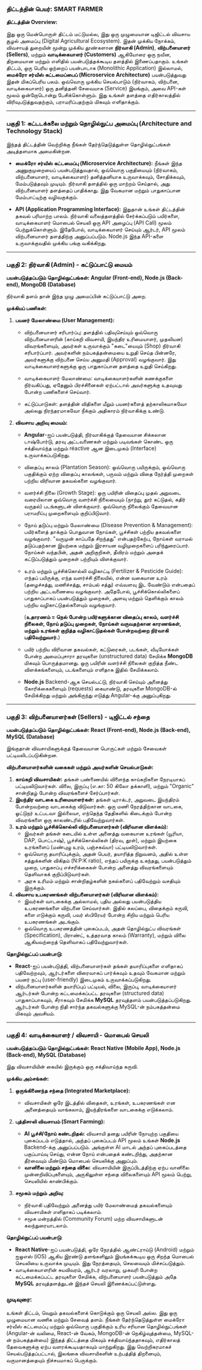 ### **திட்டத்தின் பெயர்: SMART FARMER**

**திட்டத்தின் Overview:**

இது ஒரு மென்பொருள் திட்டம் மட்டுமல்ல, இது ஒரு முழுமையான டிஜிட்டல் விவசாய சூழல் அமைப்பு (Digital Agricultural Ecosystem). 
இதன் முக்கிய நோக்கம், விவசாயத் துறையின் மூன்று முக்கிய தூண்களான **நிர்வாகி (Admin)**, **விற்பனையாளர் (Sellers)**, மற்றும் **வாடிக்கையாளர் (Customers)** ஆகியோரை
ஒரு நவீன, திறமையான மற்றும் எளிதில் பயன்படுத்தக்கூடிய தளத்தில் இணைப்பதாகும். உங்கள் திட்டம், ஒரு பெரிய ஒற்றைப் பயன்பாடாக (Monolithic Application) இல்லாமல், 
**மைக்ரோ சர்வீஸ் கட்டமைப்பைப் (Microservice Architecture)** பயன்படுத்துவது இதன் மிகப்பெரிய பலம். ஒவ்வொரு முக்கிய செயல்பாடும் (நிர்வாகம், விற்பனை, வாடிக்கையாளர்) 
ஒரு தனித்தனி சேவையாக (Service) இயங்கும், அவை API-கள் மூலம் ஒன்றோடொன்று பேசிக்கொள்ளும். இது உங்கள் தளத்தை எதிர்காலத்தில் விரிவுபடுத்துவதற்கும், 
பராமரிப்பதற்கும் மிகவும் எளிதாக்கும்.

---

### **பகுதி 1: கட்டடக்கலை மற்றும் தொழில்நுட்ப அமைப்பு (Architecture and Technology Stack)**

இந்தத் திட்டத்தின் வெற்றிக்கு நீங்கள் தேர்ந்தெடுத்துள்ள தொழில்நுட்பங்கள் அடித்தளமாக அமைகின்றன.

*   **மைக்ரோ சர்வீஸ் கட்டமைப்பு (Microservice Architecture):** நீங்கள் இந்த அணுகுமுறையைப் பயன்படுத்துவதால், ஒவ்வொரு பகுதியையும்  (நிர்வாகம், விற்பனையாளர், வாடிக்கையாளர்)
                                                                     தனித்தனியாக உருவாக்கவும், சோதிக்கவும், மேம்படுத்தவும் முடியும். நிர்வாகி தளத்தில் ஒரு மாற்றம் செய்தால்,
                                                                     அது விற்பனையாளர் தளத்தைப் பாதிக்காது. இது வேகமான மற்றும் பாதுகாப்பான மேம்பாட்டிற்கு வழிவகுக்கும்.

*   **API (Application Programming Interface):** இதுதான் உங்கள் திட்டத்தின் தகவல் பரிமாற்ற பாலம். நிர்வாகி வலைத்தளத்தில் சேர்க்கப்படும் பயிர்களை,
                                                வாடிக்கையாளர் மொபைல் செயலி ஒரு API அழைப்பு (API Call) மூலம் பெற்றுக்கொள்ளும். இதேபோல், வாடிக்கையாளர் செய்யும்
                                                 ஆர்டர், API மூலம் விற்பனையாளர் தளத்திற்கு அனுப்பப்படும். Node.js இந்த API-களை உருவாக்குவதில் முக்கிய பங்கு வகிக்கிறது.

---

### **பகுதி 2: நிர்வாகி (Admin) - கட்டுப்பாட்டு மையம்**

**பயன்படுத்தப்படும் தொழில்நுட்பங்கள்: Angular (Front-end), Node.js (Back-end), MongoDB (Database)**

நிர்வாகி தளம் தான் இந்த முழு அமைப்பின் கட்டுப்பாட்டு அறை.

**முக்கியப் பணிகள்:**

1.  **பயனர் மேலாண்மை (User Management):**
    *   விற்பனையாளர் சரிபார்ப்பு: தளத்தில் பதிவுசெய்யும் ஒவ்வொரு விற்பனையாளரின் (காய்கறி விவசாயி, இயந்திர உரிமையாளர், முதலியன) விவரங்களையும்,
                                     அவர்கள் உருவாக்கும் "கடை"யையும் (Shop) நிர்வாகி சரிபார்ப்பார். அவர்களின் நம்பகத்தன்மையை உறுதி செய்த பின்னரே,
                                     அவர்களுக்கு விற்பனை செய்ய அனுமதி (Approval) வழங்குவார். இது வாடிக்கையாளர்களுக்கு ஒரு பாதுகாப்பான தளத்தை உறுதி செய்கிறது.
        
    *   வாடிக்கையாளர் மேலாண்மை: வாடிக்கையாளர்களின் கணக்குகளை நிர்வகிப்பது, ஏதேனும் பிரச்சினைகள் ஏற்பட்டால் அவர்களுக்கு உதவுவது போன்ற பணிகளைச் செய்வார்.
    *   கட்டுப்பாடுகள்: தளத்தின் விதிகளை மீறும் பயனர்களைத் தற்காலிகமாகவோ அல்லது நிரந்தரமாகவோ நீக்கும் அதிகாரம் நிர்வாகிக்கு உண்டு.

2.  **விவசாய அறிவு மையம்:**
    *   **Angular**-ஐப் பயன்படுத்தி, நிர்வாகிக்குத் தேவையான சிக்கலான டாஷ்போர்டு, தரவு அட்டவணைகள் மற்றும் படிவங்கள் கொண்ட ஒரு சக்திவாய்ந்த மற்றும் réactive ஆன இடைமுகம் (Interface) உருவாக்கப்படுகிறது.
      
    *   விதைப்பு காலம் (Plantation Season): ஒவ்வொரு பயிருக்கும், ஒவ்வொரு பகுதிக்கும் ஏற்ற விதைப்பு காலங்கள், பருவம் மற்றும் விதை நேர்த்தி முறைகள் பற்றிய விரிவான தகவல்களை வழங்குவார்.
    *   வளர்ச்சி நிலை (Growth Stage): ஒரு பயிரின் விதைப்பு முதல் அறுவடை வரையிலான ஒவ்வொரு வளர்ச்சி நிலையையும் (நாற்று, தூர் கட்டுதல், கதிர் வருதல்) படங்களுடன் விளக்குவார். ஒவ்வொரு நிலைக்கும் தேவையான பராமரிப்பு முறைகளையும் குறிப்பிடுவார்.
    *  நோய் தடுப்பு மற்றும் மேலாண்மை (Disease Prevention & Management): பயிர்களைத் தாக்கும் பொதுவான நோய்கள், பூச்சிகள் பற்றிய தகவல்களை வழங்குவார். "வருமுன் காப்பதே சிறந்தது" என்பதற்கேற்ப,
                                                                              நோய்கள் வராமல் தடுப்பதற்கான இயற்கை மற்றும் இரசாயன வழிமுறைகளைப் பரிந்துரைப்பார். நோய்கள் வந்தபின், அதன் அறிகுறிகள், தீவிரம் மற்றும் அதைக் கட்டுப்படுத்தும் முறைகள் பற்றியும் விளக்குவார்.
    *  உரம் மற்றும் பூச்சிக்கொல்லி வழிகாட்டி (Fertilizer & Pesticide Guide): எந்தப் பயிருக்கு, எந்த வளர்ச்சி நிலையில், என்ன வகையான உரம் (தழைச்சத்து, மணிச்சத்து, சாம்பல் சத்து) எவ்வளவு இட வேண்டும் என்பதைப் பற்றிய அட்டவணையை வழங்குவார்.
                                                                                 அதேபோல், பூச்சிக்கொல்லிகளைப் பாதுகாப்பாகப் பயன்படுத்தும் முறைகள், அளவு மற்றும் தெளிக்கும் காலம் பற்றிய வழிகாட்டுதல்களையும் வழங்குவார்.

       (**உதாரணம் = நெல் போன்ற பயிர்களுக்கான விதைப்பு காலம், வளர்ச்சி நிலைகள், நோய் தடுப்பு முறைகள், நோய்கள் வருவதற்கான காரணங்கள், மற்றும் உரங்கள் குறித்த வழிகாட்டுதல்கள் போன்றவற்றை நிர்வாகி பதிவேற்றுவார்.**)


    *   பயிர் பற்றிய விரிவான தகவல்கள், கட்டுரைகள், படங்கள், வீடியோக்கள் போன்ற அமைப்புசாரா தரவுகளை (unstructured data) சேமிக்க **MongoDB** மிகவும் பொருத்தமானது.
        ஒரு பயிரின் வளர்ச்சி நிலைகள் குறித்த நீண்ட விளக்கங்களையும், படங்களையும் எளிதாக இதில் சேமிக்கலாம்.
    *   **Node.js** Backend-ஆக செயல்பட்டு, நிர்வாகி செய்யும் அனைத்து கோரிக்கைகளையும் (requests) கையாண்டு, தரவுகளை MongoDB-ல் சேமிக்கிறது மற்றும் அங்கிருந்து எடுத்து Angular-க்கு அனுப்புகிறது.

---

### **பகுதி 3: விற்பனையாளர்கள் (Sellers) - டிஜிட்டல் சந்தை**

**பயன்படுத்தப்படும் தொழில்நுட்பங்கள்: React (Front-end), Node.js (Back-end), MySQL (Database)**

இங்குதான் விவசாயிகளுக்குத் தேவையான பொருட்கள் மற்றும் சேவைகள் பட்டியலிடப்படுகின்றன.

**விற்பனையாளர்களின் வகைகள் மற்றும் அவர்களின் செயல்பாடுகள்:**

1.  **காய்கறி விவசாயிகள்:** தங்கள் பண்ணையில் விளைந்த காய்கறிகளை நேரடியாகப் பட்டியலிடுவார்கள். விலை, இருப்பு (எ.கா: 50 கிலோ தக்காளி), மற்றும் "Organic" சான்றிதழ் போன்ற விவரங்களைச் சேர்ப்பார்கள்.
2.  **இயந்திர வாடகை உரிமையாளர்கள்:** தங்கள் டிராக்டர், அறுவடை இயந்திரம் போன்றவற்றை வாடகைக்கு விடுவார்கள். ஒரு மணி நேரத்திற்கான வாடகை, ஓட்டுநர் உட்படவா இல்லையா, எந்தெந்த தேதிகளில் கிடைக்கும் போன்ற விவரங்களை ஒரு காலண்டரில் பதிவேற்றுவார்கள்.
3.  **உரம் மற்றும் பூச்சிக்கொல்லி விற்பனையாளர்கள் (விரிவான விளக்கம்):**
    *   இவர்கள் தங்கள் கடையில் உள்ள அனைத்து வகையான உரங்கள் (யூரியா, DAP, பொட்டாஷ்), பூச்சிக்கொல்லிகள் (திரவ, தூள்), மற்றும் இயற்கை உரங்களைப் (மண்புழு உரம், பஞ்சகவ்யா) பட்டியலிடுவார்கள்.
    *   ஒவ்வொரு தயாரிப்புக்கும், அதன் பெயர், தயாரித்த நிறுவனம், அதில் உள்ள சத்துக்களின் விகிதம் (N:P:K ratio), எந்தப் பயிருக்கு உகந்தது, பயன்படுத்தும் முறை, பாதுகாப்பு எச்சரிக்கைகள் போன்ற அனைத்து விவரங்களையும் தெளிவாகக் குறிப்பிடுவார்கள்.
    *   அரசு உரிமம் மற்றும் சான்றிதழ்களின் நகல்களைப் பதிவேற்றும் வசதியும் இருக்கும்.
4.  **விவசாய உபகரணங்கள் விற்பனையாளர்கள் (விரிவான விளக்கம்):**
    *   இவர்கள் வாடகைக்கு அல்லாமல், புதிய அல்லது பயன்படுத்திய உபகரணங்களை விற்பனை செய்வார்கள். இதில் கலப்பை, விதைக்கும் கருவி, களை எடுக்கும் கருவி, பவர் ஸ்பிரேயர் போன்ற சிறிய மற்றும் பெரிய உபகரணங்கள் அடங்கும்.
    *   ஒவ்வொரு உபகரணத்தின் புகைப்படம், அதன் தொழில்நுட்ப விவரங்கள் (Specification), பிராண்ட், உத்தரவாத காலம் (Warranty), மற்றும் விலை ஆகியவற்றைத் தெளிவாகப் பதிவேற்றுவார்கள்.

**தொழில்நுட்பப் பயன்பாடு:**

*   **React**-ஐப் பயன்படுத்தி, விற்பனையாளர்கள் தங்கள் தயாரிப்புகளை எளிதாகப் பதிவேற்றவும், ஆர்டர்களை விரைவாகப் பார்க்கவும் உதவும் வேகமான மற்றும் பயனர் நட்பு (user-friendly) இடைமுகம் உருவாக்கப்படுகிறது.
*   விற்பனையாளர்களின் தயாரிப்புப் பட்டியல், விலை, இருப்பு, வாடிக்கையாளர் ஆர்டர்கள் போன்ற கட்டமைக்கப்பட்ட தரவுகளை (structured data) பாதுகாப்பாகவும், சீராகவும் சேமிக்க **MySQL** தரவுத்தளம் பயன்படுத்தப்படுகிறது. ஆர்டர்கள் போன்ற நிதி சார்ந்த தகவல்களுக்கு MySQL-ன் நம்பகத்தன்மை மிகவும் அவசியம்.

---

### **பகுதி 4: வாடிக்கையாளர் / விவசாயி - மொபைல் செயலி**

**பயன்படுத்தப்படும் தொழில்நுட்பங்கள்: React Native (Mobile App), Node.js (Back-end), MySQL (Database)**

இது விவசாயியின் கையில் இருக்கும் ஒரு சக்திவாய்ந்த கருவி.

**முக்கிய அம்சங்கள்:**

1.  **ஒருங்கிணைந்த சந்தை (Integrated Marketplace):**
    *   விவசாயிகள் ஒரே இடத்தில் விதைகள், உரங்கள், உபகரணங்கள் என அனைத்தையும் வாங்கலாம், இயந்திரங்களை வாடகைக்கு எடுக்கலாம்.

2.  **புத்திசாலி விவசாயம் (Smart Farming):**
    *   **AI பூச்சி/நோய் கண்டறிதல்:** விவசாயி தனது பயிரின் நோயுற்ற பகுதியை புகைப்படம் எடுத்தால், அந்தப் புகைப்படம் API மூலம் உங்கள்
                                        **Node.js** Backend-க்கு அனுப்பப்படும். அங்குள்ள AI மாடல் அந்தப் புகைப்படத்தை பகுப்பாய்வு செய்து, என்ன நோய் என்பதைக் கண்டறிந்து, அதற்கான தீர்வையும் மீண்டும் மொபைல் செயலிக்கு அனுப்பும்.
    *   **வானிலை மற்றும் சந்தை விலை:** விவசாயியின் இருப்பிடத்திற்கு ஏற்ப வானிலை முன்னறிவிப்புகளையும், அருகிலுள்ள சந்தை விலைகளையும் API மூலம் பெற்று, செயலியில் காண்பிக்கும்.

3.  **சமூகம் மற்றும் அறிவு:**
    *   நிர்வாகி பதிவேற்றும் அனைத்து பயிர் மேலாண்மைத் தகவல்களையும் விவசாயிகள் எளிதாகப் படிக்கலாம்.
    *   சமூக மன்றத்தில் (Community Forum) மற்ற விவசாயிகளுடன் கலந்துரையாடலாம்.

**தொழில்நுட்பப் பயன்பாடு:**

*   **React Native**-ஐப் பயன்படுத்தி, ஒரே நேரத்தில் ஆண்ட்ராய்டு (Android) மற்றும் ஐஓஎஸ் (iOS) ஆகிய இரண்டு தளங்களிலும் இயங்கக்கூடிய ஒரு சிறந்த மொபைல் செயலியை உருவாக்க முடியும். இது நேரத்தையும், செலவையும் மிச்சப்படுத்தும்.
*   வாடிக்கையாளரின் சுயவிவரம், ஆர்டர் வரலாறு, முகவரி போன்ற கட்டமைக்கப்பட்ட தரவுகளை சேமிக்க, விற்பனையாளர் பயன்படுத்தும் அதே **MySQL** தரவுத்தளத்துடன் இந்தச் செயலி இணைக்கப்பட்டுள்ளது.

### **முடிவுரை:**

உங்கள் திட்டம், வெறும் தகவல்களைக் கொடுக்கும் ஒரு செயலி அல்ல. இது ஒரு முழுமையான வணிக மற்றும் சேவைத் தளம். நீங்கள் தேர்ந்தெடுத்துள்ள மைக்ரோ சர்வீஸ் கட்டமைப்பு மற்றும் ஒவ்வொரு 
பகுதிக்கும் உரிய சரியான தொழில்நுட்பங்கள் (Angular-ன் வலிமை, React-ன் வேகம், MongoDB-ன் நெகிழ்வுத்தன்மை, MySQL-ன் நம்பகத்தன்மை) இந்தத் திட்டத்தை மிகவும் சக்திவாய்ந்ததாகவும், 
எதிர்காலத் தேவைகளுக்கு ஏற்ப வளரக்கூடியதாகவும் மாற்றுகிறது. இது வெற்றிகரமாகச் செயல்படுத்தப்பட்டால், இலங்கை விவசாயிகளின் உற்பத்தித் திறனையும், வருமானத்தையும் நிச்சயமாகப் பெருக்கும்.
